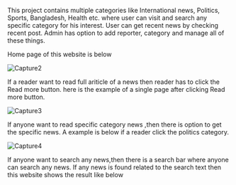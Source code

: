 This project contains multiple categories like International news, Politics, Sports, Bangladesh, Health etc. where user can visit and search any specific category for his interest. User can get recent news by checking recent post. Admin has option to add reporter, category and manage all of these things.

Home page of this website is below

![Capture2](https://user-images.githubusercontent.com/60401072/132993352-66cff833-1a6c-4854-ae1d-604eebc59fe0.PNG)

If a reader want to read full ariticle of a news then reader has to click the Read more button. here is the example of a single page after clicking Read more button.

![Capture3](https://user-images.githubusercontent.com/60401072/132994489-6b3e6bba-424a-460f-b674-c2e2bfd84279.PNG)

If anyone want to read specific category  news ,then there is option to get the specific news. A example is below if a reader click the politics category. 

![Capture4](https://user-images.githubusercontent.com/60401072/132995404-3c3da25b-b216-447c-883e-01f78f71c13e.PNG)

If anyone want to  search any news,then there is  a search bar where anyone can search any news. If any news is found related to the search text then this website shows the result like below
